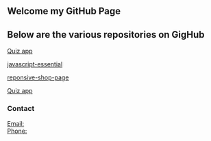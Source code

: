 ## Welcome my GitHub Page
## Below are the various repositories on GigHub

[Quiz app](https://github.com/Vincentsarsah/quiz-app)
<br/>

[javascript-essential](https://github.com/Vincentsarsah/javascript-essential-final)
<br/>

[reponsive-shop-page](https://github.com/Vincentsarsah/reponsive-shop-page)
<br/>

[Quiz app](https://github.com/Vincentsarsah/quiz-app)
<br/>



### Contact

 [Email: ](vincent.sarsah@amalitech.org)
 <br/>
 [Phone: ](+233-262-756-294) 

